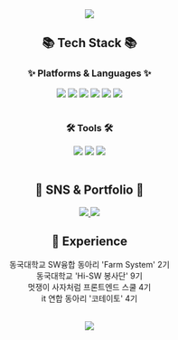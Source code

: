 <div align=center>
	<img src="https://capsule-render.vercel.app/api?type=waving&color=auto&height=200&section=header&text=Yujin%20Github!&fontSize=90" />	
</div>
<div align=center>
	<h2>📚 Tech Stack 📚</h2>
	<h3>✨ Platforms & Languages ✨</h3>
</div>
<div align="center">
	<img src="https://img.shields.io/badge/Java-007396?style=flat&logo=Conda-Forge&logoColor=white" />
	<img src="https://img.shields.io/badge/HTML5-E34F26?style=flat&logo=HTML5&logoColor=white" />
	<img src="https://img.shields.io/badge/CSS3-1572B6?style=flat&logo=CSS3&logoColor=white" />
	<img src="https://img.shields.io/badge/JavaScript-F7DF1E?style=flat&logo=JavaScript&logoColor=white" />
  <img src="https://img.shields.io/badge/React-61DAFB?style=flat&logo=React&logoColor=white" />
  <img src="https://img.shields.io/badge/Flutter-02569B?style=flat&logo=flutter&logoColor=white" />
</div>
<br>
<div align=center>
	<h3>🛠 Tools 🛠</h3>
</div>
<div align=center>
	<img src="https://img.shields.io/badge/Eclipse%20IDE-2C2255?style=flat&logo=EclipseIDE&logoColor=white" />
	<img src="https://img.shields.io/badge/Visual%20Studio%20Code-007ACC?style=flat&logo=VisualStudioCode&logoColor=white" />
	<img src="https://img.shields.io/badge/GitHub-181717?style=flat&logo=GitHub&logoColor=white" />
</div>
<br>
<div align=center>
	<h2>🎨 SNS & Portfolio 🎨</h2>
</div>
<div align=center>
	<a href="https://velog.io/@jenny7732">
		<img src="https://img.shields.io/badge/Blog-FF9800?style=flat&logo=Blogger&logoColor=white" />
	</a>
	<a href="mailto:jenny7732@naver.com">
		<img src="https://img.shields.io/badge/Mail-30B980?style=flat&logo=Gmail&logoColor=white" />
	</a>
	<br>
	
<div align=center>
	<h2>🌿 Experience</h2>
</div>
<div align=center>
	<div>동국대학교 SW융합 동아리 'Farm System' 2기</div>
 	<div>동국대학교 'Hi-SW 봉사단' 9기</div>
  	<div>멋쟁이 사자처럼 프론트엔드 스쿨 4기</div>
	<div>it 연합 동아리 '코테이토' 4기</div>

</div>
<br>

![](./profile-3d-contrib/profile-season-animate.svg)

